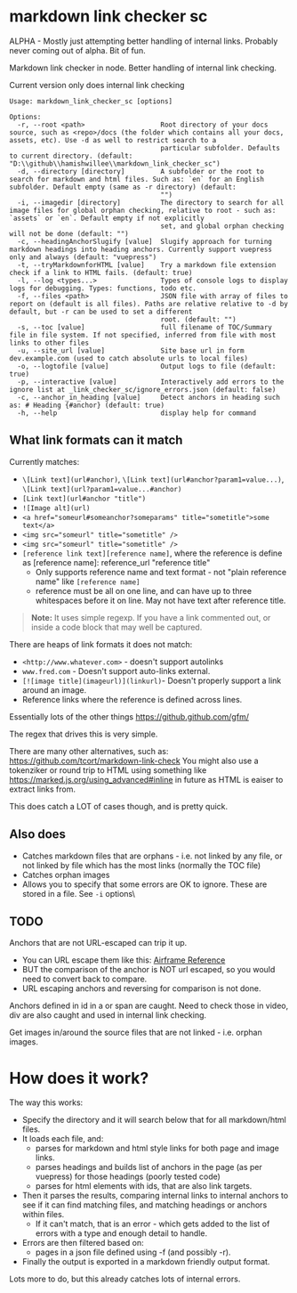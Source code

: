 # markdown link checker sc

ALPHA - Mostly just attempting better handling of internal links.
Probably never coming out of alpha. Bit of fun.

Markdown link checker in node.
Better handling of internal link checking.

Current version only does internal link checking

```
Usage: markdown_link_checker_sc [options]

Options:
  -r, --root <path>                   Root directory of your docs source, such as <repo>/docs (the folder which contains all your docs, assets, etc). Use -d as well to restrict search to a
                                      particular subfolder. Defaults to current directory. (default: "D:\\github\\hamishwillee\\markdown_link_checker_sc")
  -d, --directory [directory]         A subfolder or the root to search for markdown and html files. Such as: `en` for an English subfolder. Default empty (same as -r directory) (default:
                                      "")
  -i, --imagedir [directory]          The directory to search for all image files for global orphan checking, relative to root - such as: `assets` or `en`. Default empty if not explicitly
                                      set, and global orphan checking will not be done (default: "")
  -c, --headingAnchorSlugify [value]  Slugify approach for turning markdown headings into heading anchors. Currently support vuepress only and always (default: "vuepress")
  -t, --tryMarkdownforHTML [value]    Try a markdown file extension check if a link to HTML fails. (default: true)
  -l, --log <types...>                Types of console logs to display logs for debugging. Types: functions, todo etc.
  -f, --files <path>                  JSON file with array of files to report on (default is all files). Paths are relative relative to -d by default, but -r can be used to set a different
                                      root. (default: "")
  -s, --toc [value]                   full filename of TOC/Summary file in file system. If not specified, inferred from file with most links to other files
  -u, --site_url [value]              Site base url in form dev.example.com (used to catch absolute urls to local files)
  -o, --logtofile [value]             Output logs to file (default: true)
  -p, --interactive [value]           Interactively add errors to the ignore list at _link_checker_sc/ignore_errors.json (default: false)
  -c, --anchor_in_heading [value]     Detect anchors in heading such as: # Heading {#anchor} (default: true)
  -h, --help                          display help for command
```


## What link formats can it match

Currently matches:
- `\[Link text](url#anchor)`, `\[Link text](url#anchor?param1=value...)`, `\[Link text](url?param1=value...#anchor)`
- `[Link text](url#anchor "title")`
- `![Image alt](url)`
- `<a href="someurl#someanchor?someparams" title="sometitle">some text</a>`
- `<img src="someurl" title="sometitle" />`
- `<img src="someurl" title="sometitle" />`
- `[reference link text][reference name]`, where the reference is define as [reference name]: reference_url "reference title"
  - Only supports reference name and text format - not "plain reference name" like `[reference name]`
  - reference must be all on one line, and can have up to three whitespaces before it on line. May not have text after reference title.
  

> **Note:** It uses simple regexp. If you have a link commented out, or inside a code block that may well be captured.

There are heaps of link formats it does not match:

- `<http://www.whatever.com>` - doesn't support autolinks
- `www.fred.com` - Doesn't support auto-links external.
- `[![image title](imageurl)](linkurl)`- Doesn't properly support a link around an image.
- Reference links where the reference is defined across lines.


Essentially lots of the other things https://github.github.com/gfm/ 

The regex that drives this is very simple.

There are many other alternatives, such as: https://github.com/tcort/markdown-link-check
You might also use a tokenziker or round trip to HTML using something like https://marked.js.org/using_advanced#inline in future as HTML is eaiser to extract links from.

This does catch a LOT of cases though, and is pretty quick.

## Also does

- Catches markdown files that are orphans - i.e. not linked by any file, or not linked by file which has the most links (normally the TOC file)
- Catches orphan images
- Allows you to specify that some errors are OK to ignore. These are stored in a file. See `-i` options\


## TODO

Anchors that are not URL-escaped can trip it up. 
- You can URL escape them like this: [Airframe Reference](#underwater_robot_underwater_robot_hippocampus_uuv_%28unmanned_underwater_vehicle%29)
- BUT the comparison of the anchor is NOT url escaped, so you would need to convert back to compare.
- URL escaping anchors and reversing for comparison is not done.

Anchors defined in id in a or span are caught. Need to check those in video, div are also caught and used in internal link checking.

Get images in/around the source files that are not linked - i.e. orphan images.



# How does it work?

The way this works:
- Specify the directory and it will search below that for all markdown/html files.
- It loads each file, and:
  - parses for markdown and html style links for both page and image links.
  - parses headings and builds list of anchors in the page (as per vuepress) for those headings (poorly tested code)
  - parses for html elements with ids, that are also link targets. 
- Then it parses the results, comparing internal links to internal anchors to see if it can find matching files, and matching headings or anchors within files.
  - If it can't match, that is an error - which gets added to the list of errors with a type and enough detail to handle.
- Errors are then filtered based on:
  - pages in a json file defined using -f (and possibly -r). 
- Finally the output is exported in a markdown friendly output format.

Lots more to do, but this already catches lots of internal errors.
